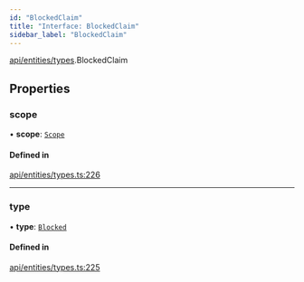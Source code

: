 ```yaml
---
id: "BlockedClaim"
title: "Interface: BlockedClaim"
sidebar_label: "BlockedClaim"
---
```


[api/entities/types](../../../../../modules/API/Entities/Types/Types.md).BlockedClaim

## Properties

### scope

• **scope**: [`Scope`](../Scope/Scope.md)

#### Defined in

[api/entities/types.ts:226](https://github.com/PolymeshAssociation/polymesh-sdk/blob/8a9e72221/src/api/entities/types.ts#L226)

___

### type

• **type**: [`Blocked`](../../../../../enums/API/Entities/Types/ClaimType/ClaimType.md#blocked)

#### Defined in

[api/entities/types.ts:225](https://github.com/PolymeshAssociation/polymesh-sdk/blob/8a9e72221/src/api/entities/types.ts#L225)
